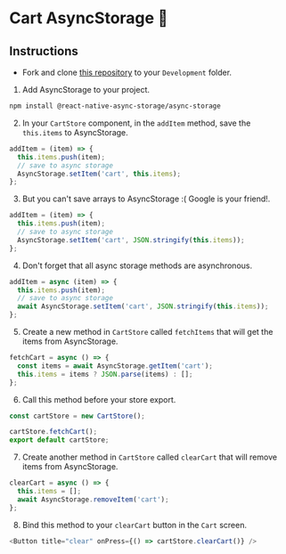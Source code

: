 # Cart AsyncStorage 🛒

## Instructions

- Fork and clone [this repository](https://github.com/JoinCODED/Task-RN-M5-AsyncStorage) to your `Development` folder.

1. Add AsyncStorage to your project.

```bash
npm install @react-native-async-storage/async-storage
```

2. In your `CartStore` component, in the `addItem` method, save the `this.items` to AsyncStorage.

```js
addItem = (item) => {
  this.items.push(item);
  // save to async storage
  AsyncStorage.setItem('cart', this.items);
};
```

3. But you can't save arrays to AsyncStorage :( Google is your friend!.

```js
addItem = (item) => {
  this.items.push(item);
  // save to async storage
  AsyncStorage.setItem('cart', JSON.stringify(this.items));
};
```

4. Don't forget that all async storage methods are asynchronous.

```js
addItem = async (item) => {
  this.items.push(item);
  // save to async storage
  await AsyncStorage.setItem('cart', JSON.stringify(this.items));
};
```

5. Create a new method in `CartStore` called `fetchItems` that will get the items from AsyncStorage.

```js
fetchCart = async () => {
  const items = await AsyncStorage.getItem('cart');
  this.items = items ? JSON.parse(items) : [];
};
```

6. Call this method before your store export.

```js
const cartStore = new CartStore();

cartStore.fetchCart();
export default cartStore;
```

7. Create another method in `CartStore` called `clearCart` that will remove items from AsyncStorage.

```js
clearCart = async () => {
  this.items = [];
  await AsyncStorage.removeItem('cart');
};
```

8. Bind this method to your `clearCart` button in the `Cart` screen.

```js
<Button title="clear" onPress={() => cartStore.clearCart()} />
```
